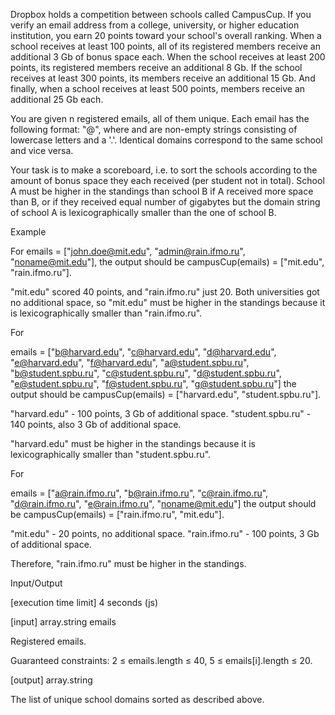 Dropbox holds a competition between schools called CampusCup. If you verify an email address from a college, university, or higher education institution, you earn 20 points toward your school's overall ranking. When a school receives at least 100 points, all of its registered members receive an additional 3 Gb of bonus space each. When the school receives at least 200 points, its registered members receive an additional 8 Gb. If the school receives at least 300 points, its members receive an additional 15 Gb. And finally, when a school receives at least 500 points, members receive an additional 25 Gb each.

You are given n registered emails, all of them unique. Each email has the following format: "<name>@<domain>", where <name> and <domain> are non-empty strings consisting of lowercase letters and a '.'. Identical domains correspond to the same school and vice versa.

Your task is to make a scoreboard, i.e. to sort the schools according to the amount of bonus space they each received (per student not in total). School A must be higher in the standings than school B if A received more space than B, or if they received equal number of gigabytes but the domain string of school A is lexicographically smaller than the one of school B.

Example

For emails = ["john.doe@mit.edu", "admin@rain.ifmo.ru", "noname@mit.edu"], the output should be
campusCup(emails) = ["mit.edu", "rain.ifmo.ru"].

"mit.edu" scored 40 points, and "rain.ifmo.ru" just 20. Both universities got no additional space, so "mit.edu" must be higher in the standings because it is lexicographically smaller than "rain.ifmo.ru".

For

emails = ["b@harvard.edu", "c@harvard.edu", "d@harvard.edu",
          "e@harvard.edu", "f@harvard.edu",
          "a@student.spbu.ru", "b@student.spbu.ru", "c@student.spbu.ru",
          "d@student.spbu.ru", "e@student.spbu.ru", "f@student.spbu.ru",
          "g@student.spbu.ru"]
the output should be
campusCup(emails) = ["harvard.edu", "student.spbu.ru"].

"harvard.edu" - 100 points, 3 Gb of additional space.
"student.spbu.ru" - 140 points, also 3 Gb of additional space.

"harvard.edu" must be higher in the standings because it is lexicographically smaller than "student.spbu.ru".

For

emails = ["a@rain.ifmo.ru", "b@rain.ifmo.ru", "c@rain.ifmo.ru",
          "d@rain.ifmo.ru", "e@rain.ifmo.ru", "noname@mit.edu"]
the output should be
campusCup(emails) = ["rain.ifmo.ru", "mit.edu"].

"mit.edu" - 20 points, no additional space.
"rain.ifmo.ru" - 100 points, 3 Gb of additional space.

Therefore, "rain.ifmo.ru" must be higher in the standings.

Input/Output

[execution time limit] 4 seconds (js)

[input] array.string emails

Registered emails.

Guaranteed constraints:
2 ≤ emails.length ≤ 40,
5 ≤ emails[i].length ≤ 20.

[output] array.string

The list of unique school domains sorted as described above.
